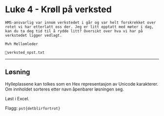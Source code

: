 # Luke 4 - Krøll på verksted

```
HMS-ansvarlig var innom verkstedet i går og var helt forskrekket over rotet vi har etterlatt oss der. Jeg er litt opptatt med møter i dag, kan du ta deg tid til å rydde litt? Oversikt over hva vi har på verkstedet ligger vedlagt.

Mvh Mellomleder

📎verksted_npst.txt
```

---

## Løsning

Hylleplassene kan tolkes som en Hex representasjon av Unicode karakterer. Om innholdet sorteres etter navn åpenbarer løsningen seg.

Løst i Excel.

Flagg: `pst{detblirfortrot}`
